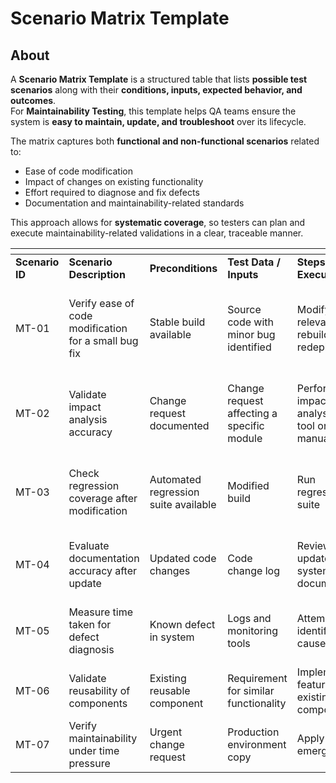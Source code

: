# Scenario Matrix Template

## About

A **Scenario Matrix Template** is a structured table that lists **possible test scenarios** along with their **conditions, inputs, expected behavior, and outcomes**.\
For **Maintainability Testing**, this template helps QA teams ensure the system is **easy to maintain, update, and troubleshoot** over its lifecycle.

The matrix captures both **functional and non-functional scenarios** related to:

* Ease of code modification
* Impact of changes on existing functionality
* Effort required to diagnose and fix defects
* Documentation and maintainability-related standards

This approach allows for **systematic coverage**, so testers can plan and execute maintainability-related validations in a clear, traceable manner.

<table data-header-hidden data-full-width="true"><thead><tr><th></th><th></th><th></th><th></th><th></th><th></th><th></th><th></th></tr></thead><tbody><tr><td><strong>Scenario ID</strong></td><td><strong>Scenario Description</strong></td><td><strong>Preconditions</strong></td><td><strong>Test Data / Inputs</strong></td><td><strong>Steps to Execute</strong></td><td><strong>Expected Result</strong></td><td><strong>Priority</strong></td><td><strong>Remarks</strong></td></tr><tr><td>MT-01</td><td>Verify ease of code modification for a small bug fix</td><td>Stable build available</td><td>Source code with minor bug identified</td><td>Modify relevant code, rebuild, redeploy</td><td>Change can be implemented and deployed with minimal effort and no unintended side effects</td><td>High</td><td>Helps measure code changeability</td></tr><tr><td>MT-02</td><td>Validate impact analysis accuracy</td><td>Change request documented</td><td>Change request affecting a specific module</td><td>Perform impact analysis using tool or manually</td><td>All dependent modules and affected components identified correctly</td><td>High</td><td>Supports maintainability planning</td></tr><tr><td>MT-03</td><td>Check regression coverage after modification</td><td>Automated regression suite available</td><td>Modified build</td><td>Run regression suite</td><td>All existing features function as expected, no new defects introduced</td><td>High</td><td>Ensures stability after changes</td></tr><tr><td>MT-04</td><td>Evaluate documentation accuracy after update</td><td>Updated code changes</td><td>Code change log</td><td>Review updated system documentation</td><td>Documentation reflects the latest code changes accurately</td><td>Medium</td><td>Supports future maintenance work</td></tr><tr><td>MT-05</td><td>Measure time taken for defect diagnosis</td><td>Known defect in system</td><td>Logs and monitoring tools</td><td>Attempt to identify root cause</td><td>Root cause identified within acceptable timeframe</td><td>Medium</td><td>Measures diagnosability aspect</td></tr><tr><td>MT-06</td><td>Validate reusability of components</td><td>Existing reusable component</td><td>Requirement for similar functionality</td><td>Implement feature using existing component</td><td>Component can be reused with minimal modification</td><td>Low</td><td>Improves maintainability by reducing effort</td></tr><tr><td>MT-07</td><td>Verify maintainability under time pressure</td><td>Urgent change request</td><td>Production environment copy</td><td>Apply emergency fix</td><td>Fix deployed quickly without causing further issues</td><td>Medium</td><td>Simulates high-pressure scenarios</td></tr></tbody></table>

